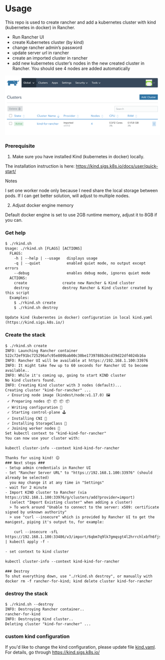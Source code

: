 # Usage

This repo is used to create rancher and add a kubernetes cluster with kind (kubernetes in docker) in Rancher.

* Run Rancher UI
* create Kubernetes cluster (by kind)
* change rancher admin’s password
* update server url in rancher
* create an imported cluster in rancher
* add new kubernetes cluster’s nodes in the new created cluster in Rancher. You should see 4 nodes are added automatically

![image.png](image.png)

### Prerequisite

1) Make sure you have installed Kind (kubernetes in docker) locally.

The installation instruction is here: https://kind.sigs.k8s.io/docs/user/quick-start/

Notes

I set one worker node only because I need share the local storage between pods. If I can get better solution, will adjust to multiple nodes.

2) Adjust docker engine memory

Default docker engine is set to use 2GB runtime memory, adjust it to 8GB if you can.

### Get help

```
$ ./rkind.sh
Usage: ./rkind.sh [FLAGS] [ACTIONS]
  FLAGS:
    -h | --help | --usage   displays usage
    -q | --quiet            enabled quiet mode, no output except errors
    --debug                 enables debug mode, ignores quiet mode
  ACTIONS:
    create                create new Rancher & Kind cluster
    destroy               destroy Rancher & Kind cluster created by this script
  Examples:
    $ ./rkind.sh create
    $ ./rkind.sh destroy

Update kind (kuberentes in docker) configuration in local kind.yaml (https://kind.sigs.k8s.io/)
```

### Create the stack

```
$ ./rkind.sh create
INFO: Launching Rancher container
522c72ef91bc725296afc95e809bab00c30be1739788b26cd39d22df4024b16a
INFO: Rancher UI will be available at https://192.168.1.100:33976
INFO: It might take few up to 60 seconds for Rancher UI to become available..
INFO: While it's coming up, going to start KIND cluster
No kind clusters found.
INFO: Creating Kind cluster with 3 nodes (default)...
Creating cluster "kind-for-rancher" ...
 ✓ Ensuring node image (kindest/node:v1.17.0) 🖼
 ✓ Preparing nodes 📦 📦 📦 📦
 ✓ Writing configuration 📜
 ✓ Starting control-plane 🕹️
 ✓ Installing CNI 🔌
 ✓ Installing StorageClass 💾
 ✓ Joining worker nodes 🚜
Set kubectl context to "kind-kind-for-rancher"
You can now use your cluster with:

kubectl cluster-info --context kind-kind-for-rancher

Thanks for using kind! 😊
### Next steps ###
- Setup admin credentials in Rancher UI
- Set "Rancher Server URL" to "https://192.168.1.100:33976" (should already be selected)
  you may change it at any time in "Settings"
- wait for 2 minute
- Import KIND cluster to Rancher (via https://192.168.1.100:33976/g/clusters/add?provider=import)
  (select "Import Existing cluster" when adding a cluster)
  > To work around "Unable to connect to the server: x509: certificate signed by unknown authority"
  > use "curl --insecure" which is provided by Rancher UI to get the manigest, piping it's output to, for example:

    curl --insecure -sfL https://192.168.1.100:33486/v3/import/6qbm7q9lk7gmqsgt4l2hrrchlxbfh6fjskzb8tx84mjrl9jvhb8xcm.yaml | kubectl apply -f -

- set context to kind cluster

kubectl cluster-info --context kind-kind-for-rancher

### Destroy
To shut everything down, use "./rkind.sh destroy", or manually with
docker rm -f rancher-for-kind; kind delete cluster kind-for-rancher
```
### destroy the stack

```
$ ./rkind.sh --destroy
INFO: Destroying Rancher container..
rancher-for-kind
INFO: Destroying Kind cluster..
Deleting cluster "kind-for-rancher" ...
```

### custom kind configuration

If you'd like to change the kind configuration, please update file [kind.yaml](kind.yaml). For details, go through https://kind.sigs.k8s.io/
